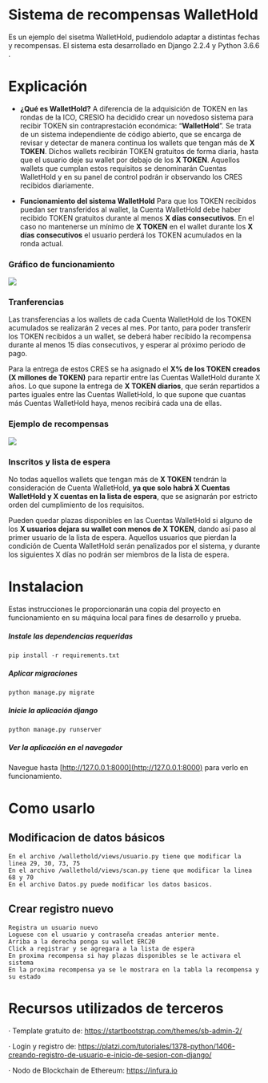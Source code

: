 # Sistema de recompensas WalletHold
Es un ejemplo del sisetma WalletHold, pudiendolo adaptar a distintas fechas y recompensas.
El sistema esta desarrollado en Django 2.2.4 y Python 3.6.6 .


# Explicación

- **¿Qué es WalletHold?**
A diferencia de la adquisición de TOKEN en las rondas de la ICO, CRESIO ha decidido crear un novedoso sistema para recibir TOKEN sin contraprestación económica: “**WalletHold**”. Se trata de un sistema independiente de código abierto, que se encarga de revisar y detectar de manera continua los wallets que tengan más de **X TOKEN**. Dichos wallets recibirán TOKEN gratuitos
de forma diaria, hasta que el usuario deje su wallet por debajo de los **X TOKEN**. Aquellos wallets que cumplan estos requisitos se denominarán Cuentas WalletHold y en su panel de control podrán ir observando los CRES recibidos diariamente.


- **Funcionamiento del sistema WalletHold**
Para que los TOKEN recibidos puedan ser transferidos al wallet, la Cuenta WalletHold debe haber recibido TOKEN gratuitos durante al menos **X días consecutivos**. En el caso no mantenerse un mínimo de **X TOKEN** en el wallet durante los **X días consecutivos** el usuario perderá los TOKEN acumulados en la ronda actual.


### Gráfico de funcionamiento

![](https://cresio.io/wallethold_cresio.jpg)

### Tranferencias
Las transferencias a los wallets de cada Cuenta WalletHold de los TOKEN acumulados se realizarán 2 veces al mes.
Por tanto, para poder transferir los TOKEN recibidos a un wallet, se deberá haber recibido la recompensa durante al menos 15 días consecutivos, y esperar al próximo periodo de pago. 

Para la entrega de estos CRES se ha asignado el **X% de los TOKEN creados (X millones de TOKEN)** para repartir entre las Cuentas WalletHold durante X años.
Lo que supone la entrega de **X TOKEN diarios**, que serán repartidos a partes iguales entre las Cuentas WalletHold, lo que supone que cuantas más Cuentas WalletHold haya, menos recibirá cada una de ellas.


### Ejemplo de recompensas
![](https://cresio.io/ejemplo_wallethold.jpg)

### Inscritos y lista de espera
No todas aquellos wallets que tengan más de **X TOKEN** tendrán la consideración de Cuenta WalletHold, **ya que solo habrá X Cuentas WalletHold y X cuentas en la lista de espera**, que se asignarán por estricto orden del cumplimiento de los requisitos.

Pueden quedar plazas disponibles en las Cuentas WalletHold si alguno de los **X usuarios dejara su wallet con menos de X TOKEN**, dando así paso al primer usuario de la lista de espera. Aquellos usuarios que pierdan la condición de Cuenta WalletHold serán penalizados por el sistema, y durante los siguientes X días no podrán ser miembros de la lista de espera.


# Instalacion
Estas instrucciones le proporcionarán una copia del proyecto en funcionamiento en su máquina local para fines de desarrollo y prueba. 

##### Instale las dependencias requeridas 
`pip install -r requirements.txt`

##### Aplicar migraciones
`python manage.py migrate`

##### Inicie la aplicación django
`python manage.py runserver`

##### Ver la aplicación en el navegador
Navegue hasta [http://127.0.0.1:8000](http://127.0.0.1:8000) para verlo en funcionamiento.

# Como usarlo

## Modificacion de datos básicos
	En el archivo /wallethold/views/usuario.py tiene que modificar la linea 29, 30, 73, 75
	En el archivo /wallethold/views/scan.py tiene que modificar la linea 68 y 70
	En el archivo Datos.py puede modificar los datos basicos.
	
## Crear registro nuevo
	Registra un usuario nuevo 
	Loguese con el usuario y contraseña creadas anterior mente.
	Arriba a la derecha ponga su wallet ERC20
	Click a registrar y se agregara a la lista de espera
	En proxima recompensa si hay plazas disponibles se le activara el sistema
	En la proxima recompensa ya se le mostrara en la tabla la recompensa y su estado

# Recursos utilizados de terceros
· Template gratuito de: https://startbootstrap.com/themes/sb-admin-2/

· Login y registro de: https://platzi.com/tutoriales/1378-python/1406-creando-registro-de-usuario-e-inicio-de-sesion-con-django/

· Nodo de Blockchain de Ethereum: https://infura.io

